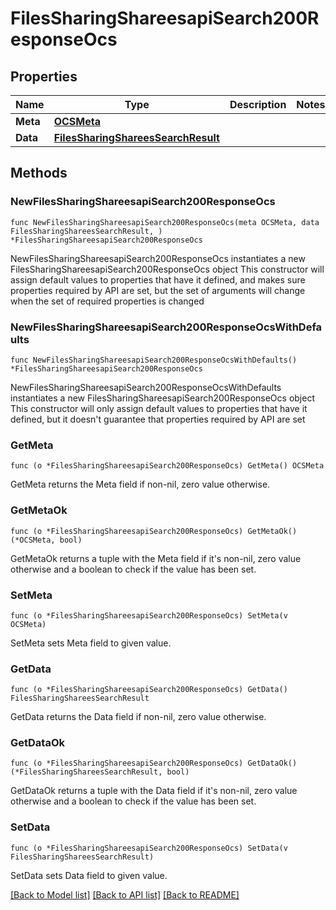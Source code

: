 # FilesSharingShareesapiSearch200ResponseOcs

## Properties

Name | Type | Description | Notes
------------ | ------------- | ------------- | -------------
**Meta** | [**OCSMeta**](OCSMeta.md) |  | 
**Data** | [**FilesSharingShareesSearchResult**](FilesSharingShareesSearchResult.md) |  | 

## Methods

### NewFilesSharingShareesapiSearch200ResponseOcs

`func NewFilesSharingShareesapiSearch200ResponseOcs(meta OCSMeta, data FilesSharingShareesSearchResult, ) *FilesSharingShareesapiSearch200ResponseOcs`

NewFilesSharingShareesapiSearch200ResponseOcs instantiates a new FilesSharingShareesapiSearch200ResponseOcs object
This constructor will assign default values to properties that have it defined,
and makes sure properties required by API are set, but the set of arguments
will change when the set of required properties is changed

### NewFilesSharingShareesapiSearch200ResponseOcsWithDefaults

`func NewFilesSharingShareesapiSearch200ResponseOcsWithDefaults() *FilesSharingShareesapiSearch200ResponseOcs`

NewFilesSharingShareesapiSearch200ResponseOcsWithDefaults instantiates a new FilesSharingShareesapiSearch200ResponseOcs object
This constructor will only assign default values to properties that have it defined,
but it doesn't guarantee that properties required by API are set

### GetMeta

`func (o *FilesSharingShareesapiSearch200ResponseOcs) GetMeta() OCSMeta`

GetMeta returns the Meta field if non-nil, zero value otherwise.

### GetMetaOk

`func (o *FilesSharingShareesapiSearch200ResponseOcs) GetMetaOk() (*OCSMeta, bool)`

GetMetaOk returns a tuple with the Meta field if it's non-nil, zero value otherwise
and a boolean to check if the value has been set.

### SetMeta

`func (o *FilesSharingShareesapiSearch200ResponseOcs) SetMeta(v OCSMeta)`

SetMeta sets Meta field to given value.


### GetData

`func (o *FilesSharingShareesapiSearch200ResponseOcs) GetData() FilesSharingShareesSearchResult`

GetData returns the Data field if non-nil, zero value otherwise.

### GetDataOk

`func (o *FilesSharingShareesapiSearch200ResponseOcs) GetDataOk() (*FilesSharingShareesSearchResult, bool)`

GetDataOk returns a tuple with the Data field if it's non-nil, zero value otherwise
and a boolean to check if the value has been set.

### SetData

`func (o *FilesSharingShareesapiSearch200ResponseOcs) SetData(v FilesSharingShareesSearchResult)`

SetData sets Data field to given value.



[[Back to Model list]](../README.md#documentation-for-models) [[Back to API list]](../README.md#documentation-for-api-endpoints) [[Back to README]](../README.md)


